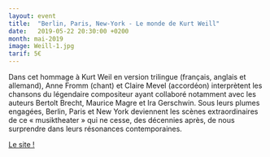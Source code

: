 ```yaml
---
layout: event
title:  "Berlin, Paris, New-York - Le monde de Kurt Weill"
date:   2019-05-22 20:30:00 +0200
month: mai-2019
image: Weill-1.jpg
tarif: 5€
---
```


Dans cet hommage à Kurt Weil en version trilingue (français, anglais et allemand), Anne Fromm (chant) et Claire Mevel (accordéon) interprètent les chansons du légendaire compositeur ayant collaboré notamment avec les auteurs Bertolt Brecht, Maurice Magre et Ira Gerschwin. Sous leurs plumes engagées, Berlin, Paris et New York deviennent les scènes extraordinaires de ce « musiktheater » qui ne cesse, des décennies après, de nous surprendre dans leurs résonances contemporaines.

[Le site !](http://annefromm.com/)
